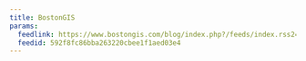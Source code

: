 ```yaml
---
title: BostonGIS
params:
  feedlink: https://www.bostongis.com/blog/index.php?/feeds/index.rss2=
  feedid: 592f8fc86bba263220cbee1f1aed03e4
---
```

